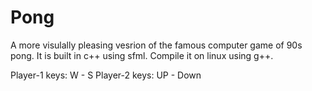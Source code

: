# Pong
A more visulally pleasing vesrion of the famous computer game of 90s pong. It is built in c++ using sfml. Compile it on linux using g++. 

Player-1 keys: W  - S
Player-2 keys: UP - Down

